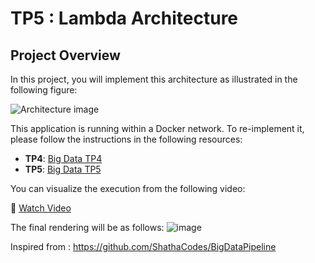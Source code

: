 # TP5 : Lambda Architecture 
## Project Overview

In this project, you will implement this architecture as illustrated in the following figure:

![Architecture image](https://github.com/user-attachments/assets/71aab409-33ac-4463-8bc1-4cc87c0759c5)


This application is running within a Docker network. To re-implement it, please follow the instructions in the following resources:

- **TP4**: [Big Data TP4](https://mariemzaouali.github.io/2024-12-01-bigDataTp4/)
- **TP5**: [Big Data TP5](https://mariemzaouali.github.io/2024-12-01-bigDataTp5/)

You can visualize the execution from the following video:

🎥 [Watch Video](https://drive.google.com/file/d/1LKc9k1nOu7oxK7Kgg8JLMzdktJvJDAE1/view?usp=sharing)


 The final rendering will be as follows:
 ![image](https://github.com/user-attachments/assets/890a68d8-1193-4fd6-b648-5cecfac04e1d)


Inspired from : https://github.com/ShathaCodes/BigDataPipeline
